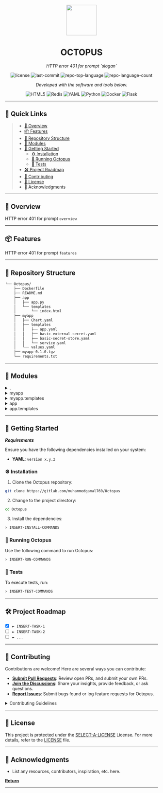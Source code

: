 <p align="center">
  <img src="https://cdn-icons-png.flaticon.com/512/6295/6295417.png" width="100" />
</p>
<p align="center">
    <h1 align="center">OCTOPUS</h1>
</p>
<p align="center">
    <em>HTTP error 401 for prompt `slogan`</em>
</p>
<p align="center">
	<img src="https://img.shields.io/gitlab/license/muhammedgamal760/Octopus?style=flat&color=0080ff" alt="license">
	<img src="https://img.shields.io/gitlab/last-commit/muhammedgamal760/Octopus?style=flat&logo=git&logoColor=white&color=0080ff" alt="last-commit">
	<img src="https://img.shields.io/gitlab/languages/top/muhammedgamal760/Octopus?style=flat&color=0080ff" alt="repo-top-language">
	<img src="https://img.shields.io/gitlab/languages/count/muhammedgamal760/Octopus?style=flat&color=0080ff" alt="repo-language-count">
<p>
<p align="center">
		<em>Developed with the software and tools below.</em>
</p>
<p align="center">
	<img src="https://img.shields.io/badge/HTML5-E34F26.svg?style=flat&logo=HTML5&logoColor=white" alt="HTML5">
	<img src="https://img.shields.io/badge/Redis-DC382D.svg?style=flat&logo=Redis&logoColor=white" alt="Redis">
	<img src="https://img.shields.io/badge/YAML-CB171E.svg?style=flat&logo=YAML&logoColor=white" alt="YAML">
	<img src="https://img.shields.io/badge/Python-3776AB.svg?style=flat&logo=Python&logoColor=white" alt="Python">
	<img src="https://img.shields.io/badge/Docker-2496ED.svg?style=flat&logo=Docker&logoColor=white" alt="Docker">
	<img src="https://img.shields.io/badge/Flask-000000.svg?style=flat&logo=Flask&logoColor=white" alt="Flask">
</p>
<hr>

## 🔗 Quick Links

> - [📍 Overview](#-overview)
> - [📦 Features](#-features)
> - [📂 Repository Structure](#-repository-structure)
> - [🧩 Modules](#-modules)
> - [🚀 Getting Started](#-getting-started)
>   - [⚙️ Installation](#️-installation)
>   - [🤖 Running Octopus](#-running-Octopus)
>   - [🧪 Tests](#-tests)
> - [🛠 Project Roadmap](#-project-roadmap)
> - [🤝 Contributing](#-contributing)
> - [📄 License](#-license)
> - [👏 Acknowledgments](#-acknowledgments)

---

## 📍 Overview

HTTP error 401 for prompt `overview`

---

## 📦 Features

HTTP error 401 for prompt `features`

---

## 📂 Repository Structure

```sh
└── Octopus/
    ├── Dockerfile
    ├── README.md
    ├── app
    │   ├── app.py
    │   └── templates
    │       └── index.html
    ├── myapp
    │   ├── Chart.yaml
    │   ├── templates
    │   │   ├── app.yaml
    │   │   ├── basic-external-secret.yaml
    │   │   ├── basic-secret-store.yaml
    │   │   └── service.yaml
    │   └── values.yaml
    ├── myapp-0.1.0.tgz
    └── requirements.txt
```

---

## 🧩 Modules

<details closed><summary>.</summary>

| File                                                                                           | Summary                                      |
| ---                                                                                            | ---                                          |
| [Dockerfile](https://gitlab.com/muhammedgamal760/Octopus/-/blob/master/Dockerfile)             | HTTP error 401 for prompt `Dockerfile`       |
| [requirements.txt](https://gitlab.com/muhammedgamal760/Octopus/-/blob/master/requirements.txt) | HTTP error 401 for prompt `requirements.txt` |

</details>

<details closed><summary>myapp</summary>

| File                                                                                       | Summary                                       |
| ---                                                                                        | ---                                           |
| [values.yaml](https://gitlab.com/muhammedgamal760/Octopus/-/blob/master/myapp/values.yaml) | HTTP error 401 for prompt `myapp/values.yaml` |
| [Chart.yaml](https://gitlab.com/muhammedgamal760/Octopus/-/blob/master/myapp/Chart.yaml)   | HTTP error 401 for prompt `myapp/Chart.yaml`  |

</details>

<details closed><summary>myapp.templates</summary>

| File                                                                                                                               | Summary                                                                |
| ---                                                                                                                                | ---                                                                    |
| [app.yaml](https://gitlab.com/muhammedgamal760/Octopus/-/blob/master/myapp/templates/app.yaml)                                     | HTTP error 401 for prompt `myapp/templates/app.yaml`                   |
| [service.yaml](https://gitlab.com/muhammedgamal760/Octopus/-/blob/master/myapp/templates/service.yaml)                             | HTTP error 401 for prompt `myapp/templates/service.yaml`               |
| [basic-external-secret.yaml](https://gitlab.com/muhammedgamal760/Octopus/-/blob/master/myapp/templates/basic-external-secret.yaml) | HTTP error 401 for prompt `myapp/templates/basic-external-secret.yaml` |
| [basic-secret-store.yaml](https://gitlab.com/muhammedgamal760/Octopus/-/blob/master/myapp/templates/basic-secret-store.yaml)       | HTTP error 401 for prompt `myapp/templates/basic-secret-store.yaml`    |

</details>

<details closed><summary>app</summary>

| File                                                                           | Summary                                |
| ---                                                                            | ---                                    |
| [app.py](https://gitlab.com/muhammedgamal760/Octopus/-/blob/master/app/app.py) | HTTP error 401 for prompt `app/app.py` |

</details>

<details closed><summary>app.templates</summary>

| File                                                                                             | Summary                                              |
| ---                                                                                              | ---                                                  |
| [index.html](https://gitlab.com/muhammedgamal760/Octopus/-/blob/master/app/templates/index.html) | HTTP error 401 for prompt `app/templates/index.html` |

</details>

---

## 🚀 Getting Started

***Requirements***

Ensure you have the following dependencies installed on your system:

* **YAML**: `version x.y.z`

### ⚙️ Installation

1. Clone the Octopus repository:

```sh
git clone https://gitlab.com/muhammedgamal760/Octopus
```

2. Change to the project directory:

```sh
cd Octopus
```

3. Install the dependencies:

```sh
> INSERT-INSTALL-COMMANDS
```

### 🤖 Running Octopus

Use the following command to run Octopus:

```sh
> INSERT-RUN-COMMANDS
```

### 🧪 Tests

To execute tests, run:

```sh
> INSERT-TEST-COMMANDS
```

---

## 🛠 Project Roadmap

- [X] `► INSERT-TASK-1`
- [ ] `► INSERT-TASK-2`
- [ ] `► ...`

---

## 🤝 Contributing

Contributions are welcome! Here are several ways you can contribute:

- **[Submit Pull Requests](https://gitlab.com/muhammedgamal760/Octopus/blob/main/CONTRIBUTING.md)**: Review open PRs, and submit your own PRs.
- **[Join the Discussions](https://gitlab.com/muhammedgamal760/Octopus/discussions)**: Share your insights, provide feedback, or ask questions.
- **[Report Issues](https://gitlab.com/muhammedgamal760/Octopus/issues)**: Submit bugs found or log feature requests for Octopus.

<details closed>
    <summary>Contributing Guidelines</summary>

1. **Fork the Repository**: Start by forking the project repository to your GitHub account.
2. **Clone Locally**: Clone the forked repository to your local machine using a Git client.
   ```sh
   git clone https://gitlab.com/muhammedgamal760/Octopus
   ```
3. **Create a New Branch**: Always work on a new branch, giving it a descriptive name.
   ```sh
   git checkout -b new-feature-x
   ```
4. **Make Your Changes**: Develop and test your changes locally.
5. **Commit Your Changes**: Commit with a clear message describing your updates.
   ```sh
   git commit -m 'Implemented new feature x.'
   ```
6. **Push to GitHub**: Push the changes to your forked repository.
   ```sh
   git push origin new-feature-x
   ```
7. **Submit a Pull Request**: Create a PR against the original project repository. Clearly describe the changes and their motivations.

Once your PR is reviewed and approved, it will be merged into the main branch.

</details>

---

## 📄 License

This project is protected under the [SELECT-A-LICENSE](https://choosealicense.com/licenses) License. For more details, refer to the [LICENSE](https://choosealicense.com/licenses/) file.

---

## 👏 Acknowledgments

- List any resources, contributors, inspiration, etc. here.

[**Return**](#-quick-links)

---
